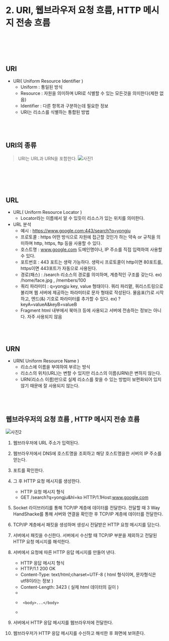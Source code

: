 # 2. URI, 웹브라우저 요청 흐름, HTTP 메시지 전송 흐름
<br/><br/><br/><br/>
## URI

- URI( Uniform Resource Identifier )
  - Uniform : 통일된 방식
  - Resource : 자원을 의미하며 URI로 식별할 수 있는 모든것을 의미한다(제한 없음)
  - Identifier : 다른 항목과 구분하는데 필요한 정보
  - URI는 리소스를 식별하는 통합된 방법
<br/><br/><br/><br/>
## URI의 종류

> URI는 URL과 URN을 포함한다.
![사진1](https://github.com/KimYongJ/HTTPStudy/assets/106525587/b2bb84ec-a054-46b5-a2d1-5e599ebe8371)

<br/><br/><br/><br/>
## URL

- URL( Uniform Resource Locator )
  - Locator라는 이름에서 알 수 있듯이 리소스가 있는 위치를 의미한다.
- URL 분석
  - 예시 : https://www.google.com:443/search?q=yongju
  - 프로토콜 : https
    어떤 방식으로 자원에 접근할 것인가 하는 약속 or 규칙을 의미하며 http, https, ftp 등을 사용할 수 있다.
  - 호스트명 : www.google.com
    도메인명이나, IP 주소를 직접 입력하여 사용할 수 있다.
  - 포트번호 : 443
    포트는 생략 가능하다. 생략시 프로토콜이 http이면 80포트를, https이면 443포트가 자동으로 사용된다.
  - 경로(패스) : /search
    리소스의 경로를 의미하며, 계층적인 구조를 갖는다.
    ex) /home/face.jpg , /members/100
  - 쿼리 파라미터 : q=yongju
    key, value 형태이다.
    쿼리 파리멑, 쿼리스트링으로 불리며 웹 서버에 제공하는 파라미터로 문자 형태로 작성된다.
    물음표(?)로 시작하고, 엔드(&) 기호로 파라미터를 추가할 수 있다.
    ex) ?keyA=valueA&keyB=valueB
  - Fragment
    html 내부에서 북마크 등에 사용되고 서버에 전송하는 정보는 아니다. 자주 사용되지 않음
<br/><br/><br/><br/>
## URN

- URN( Uniform Resource Name )
  - 리소스에 이름을 부여하여 부르는 방식
  - 리소스의 위치(URL)는 변할 수 있지만 리소스의 이름(URN)은 변하지 않는다.
  - URN(리소스 이름)만으로 실제 리소스를 찾을 수 있는 방법이 보편화되어 있지 않기 때문에 잘 사용되지 않는다.
<br/><br/><br/><br/>
## 웹브라우저의 요청 흐름 , HTTP 메시지 전송 흐름
![사진2](https://github.com/KimYongJ/HTTPStudy/assets/106525587/6f66c2f4-934e-4117-8221-133ef07ec507)

1. 웹브라우저에 URL 주소가 입력된다.
2. 웹브라우저에서 DNS에 호스트명을 조회하고 해당 호스트명을한 서버의 IP 주소를 얻는다.
3. 포트를 확인한다.
4. 그 후 HTTP 요청 메시지를 생성한다.
    - HTTP 요청 메시지 형식
    - GET /search?q=yongju&hl=ko HTTP/1.1Host:www.google.com

5. Socket 라이브러리를 통해 TCP/IP 계층에 데이터를 전달한다. 전달할 때 3 Way HandShacke를 통해 서버와 연결을 확인한 후 TCP/IP 계층에 데이터를 전달한다.
6. TCP/IP 계층에서 패킷을 생성하며 생성시 전달받은 HTTP 요청 메시지를 담는다.
7. 서버에서 패킷을 수신한다. 서버에서 수신할 때 TCP/IP 부분을 제외하고 전달된 HTTP 요청 메시지를 해석한다.
8. 서버에서 요청에 따른 HTTP 응답 메시지를 만들어 낸다.

    - HTTP 응답 메시지 형식
    -  HTTP/1.1 200 OK
    -  Content-Type: text/html;charset=UTF-8 ( html 형식이며, 문자형식은 utf8이라는 정보 )
    -  Content-Length: 3423 ( 실제 html 데이터의 길이 )
    -  <html>
    -      <body>...</body>
    -  </html>

9. 서버에서 HTTP 응답 메시지를 웹브라우저에 전달한다.
10. 웹브라우저가 HTTP 응답 메시지를 수신하고 해석한 후 화면에 보여준다.
